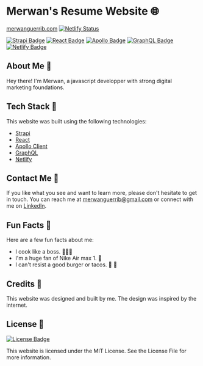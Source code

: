 # Merwan's Resume Website 🌐

[merwanguerrib.com](https://merwanguerrib.com) [![Netlify Status](https://api.netlify.com/api/v1/badges/275215a4-fe38-421d-9760-ae1331e2f095/deploy-status)](https://app.netlify.com/sites/merwanguerrib/deploys)

[![Strapi Badge](https://img.shields.io/badge/Strapi-2F2E8B?style=for-the-badge&logo=strapi&logoColor=white)](https://strapi.io/)
[![React Badge](https://img.shields.io/badge/React-61DAFB?style=for-the-badge&logo=react&logoColor=black)](https://reactjs.org/)
[![Apollo Badge](https://img.shields.io/badge/Apollo%20GraphQL-311C87?style=for-the-badge&logo=apollo-graphql&logoColor=white)](https://www.apollographql.com/docs/react/)
[![GraphQL Badge](https://img.shields.io/badge/GraphQL-E10098?style=for-the-badge&logo=graphql&logoColor=white)](https://graphql.org/)
[![Netlify Badge](https://img.shields.io/badge/Netlify-00C7B7?style=for-the-badge&logo=netlify&logoColor=white)](https://www.netlify.com/)

## About Me 👋

Hey there! I'm Merwan, a javascript developper with strong digital marketing foundations. 

## Tech Stack 🚀

This website was built using the following technologies:

* [Strapi](https://strapi.io/)
* [React](https://reactjs.org/)
* [Apollo Client](https://www.apollographql.com/docs/react/)
* [GraphQL](https://graphql.org/)
* [Netlify](https://www.netlify.com/)

## Contact Me 📩

If you like what you see and want to learn more, please don't hesitate to get in touch. You can reach me at merwanguerrib@gmail.com or connect with me on [LinkedIn](https://www.linkedin.com/in/merwanguerrib/).

## Fun Facts 🎉

Here are a few fun facts about me:

* I cook like a boss. 👨🏼‍🍳
* I'm a huge fan of Nike Air max 1. 👟
* I can't resist a good burger or tacos. 🍔 🌮
  

## Credits 🙏

This website was designed and built by me. The design was inspired by the internet.

## License 📝

[![License Badge](https://img.shields.io/badge/license-MIT-blue.svg)](LICENSE)

This website is licensed under the MIT License. See the License File for more information.
